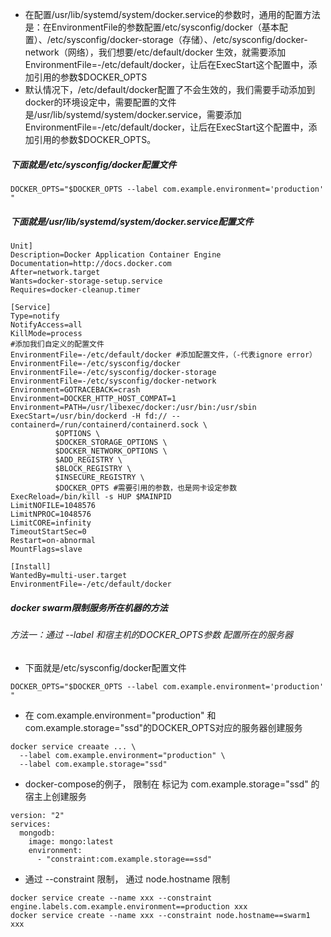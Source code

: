 * 在配置/usr/lib/systemd/system/docker.service的参数时，通用的配置方法是：在EnvironmentFile的参数配置/etc/sysconfig/docker（基本配置）、/etc/sysconfig/docker-storage（存储）、/etc/sysconfig/docker-network（网络），我们想要/etc/default/docker 生效，就需要添加EnvironmentFile=-/etc/default/docker，让后在ExecStart这个配置中，添加引用的参数$DOCKER_OPTS
* 默认情况下，/etc/default/docker配置了不会生效的，我们需要手动添加到docker的环境设定中，需要配置的文件是/usr/lib/systemd/system/docker.service，需要添加EnvironmentFile=-/etc/default/docker，让后在ExecStart这个配置中，添加引用的参数$DOCKER_OPTS。

##### 下面就是/etc/sysconfig/docker配置文件
```
DOCKER_OPTS="$DOCKER_OPTS --label com.example.environment='production' "
```

##### 下面就是/usr/lib/systemd/system/docker.service配置文件
```
Unit]
Description=Docker Application Container Engine
Documentation=http://docs.docker.com
After=network.target
Wants=docker-storage-setup.service
Requires=docker-cleanup.timer
 
[Service]
Type=notify
NotifyAccess=all
KillMode=process
#添加我们自定义的配置文件
EnvironmentFile=-/etc/default/docker #添加配置文件，（-代表ignore error）
EnvironmentFile=-/etc/sysconfig/docker
EnvironmentFile=-/etc/sysconfig/docker-storage
EnvironmentFile=-/etc/sysconfig/docker-network
Environment=GOTRACEBACK=crash
Environment=DOCKER_HTTP_HOST_COMPAT=1
Environment=PATH=/usr/libexec/docker:/usr/bin:/usr/sbin
ExecStart=/usr/bin/dockerd -H fd:// --containerd=/run/containerd/containerd.sock \
          $OPTIONS \
          $DOCKER_STORAGE_OPTIONS \
          $DOCKER_NETWORK_OPTIONS \
          $ADD_REGISTRY \
          $BLOCK_REGISTRY \
          $INSECURE_REGISTRY \
          $DOCKER_OPTS #需要引用的参数，也是网卡设定参数
ExecReload=/bin/kill -s HUP $MAINPID
LimitNOFILE=1048576
LimitNPROC=1048576
LimitCORE=infinity
TimeoutStartSec=0
Restart=on-abnormal
MountFlags=slave
 
[Install]
WantedBy=multi-user.target
EnvironmentFile=-/etc/default/docker
```

##### docker swarm限制服务所在机器的方法
###### 方法一：通过  --label 和宿主机的DOCKER_OPTS参数 配置所在的服务器
* 下面就是/etc/sysconfig/docker配置文件
```
DOCKER_OPTS="$DOCKER_OPTS --label com.example.environment='production' "
```
* 在 com.example.environment="production" 和 com.example.storage="ssd"的DOCKER_OPTS对应的服务器创建服务
```
docker service creaate ... \
  --label com.example.environment="production" \
  --label com.example.storage="ssd"
```

* docker-compose的例子， 限制在 标记为 com.example.storage="ssd" 的宿主上创建服务
```
version: "2"
services:
  mongodb:
    image: mongo:latest
    environment:
      - "constraint:com.example.storage==ssd"
```

* 通过  --constraint 限制， 通过 node.hostname 限制
```
docker service create --name xxx --constraint engine.labels.com.example.environment==production xxx
docker service create --name xxx --constraint node.hostname==swarm1 xxx
```